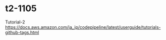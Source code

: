 # t2-1105
Tutorial-2
https://docs.aws.amazon.com/ja_jp/codepipeline/latest/userguide/tutorials-github-tags.html